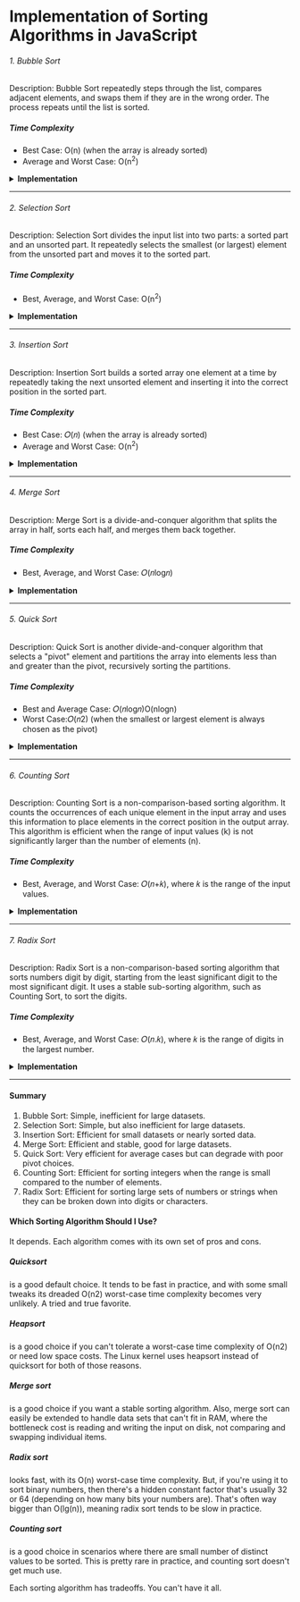 # Implementation of Sorting Algorithms in JavaScript

###### 1. Bubble Sort

Description: Bubble Sort repeatedly steps through the list, compares adjacent elements, and swaps them if they are in the wrong order. The process repeats until the list is sorted.

##### Time Complexity
- Best Case: O(n) (when the array is already sorted)
- Average and Worst Case: O(n<sup>2</sup>)

<details><summary><b>Implementation</b></summary>
<p>

#### Code: 

```javascript
function bubbleSort(arr) {
  let n = arr.length;
  for (let i = 0; i < n - 1; i++) {
    for (let j = 0; j < n - i - 1; j++) {
      if (arr[j] > arr[j + 1]) {
        // Swap
        [arr[j], arr[j + 1]] = [arr[j + 1], arr[j]];
      }
    }
  }
  return arr;
}

const bubbleSortedArray = bubbleSort([2, 2, 2, 0, 0, 0, 1, 1]);
console.log(bubbleSortedArray); // Output: [0, 0, 0, 1, 1, 2, 2, 2]

```

</p>
</details>

---


###### 2. Selection Sort

Description: Selection Sort divides the input list into two parts: a sorted part and an unsorted part. It repeatedly selects the smallest (or largest) element from the unsorted part and moves it to the sorted part.

##### Time Complexity
- Best, Average, and Worst Case: O(n<sup>2</sup>)

<details><summary><b>Implementation</b></summary>
<p>

#### Code: 

```javascript
function selectionSort(arr) {
  let n = arr.length;
  for (let i = 0; i < n - 1; i++) {
    let minIndex = i;
    for (let j = i + 1; j < n; j++) {
      if (arr[j] < arr[minIndex]) {
        minIndex = j;
      }
    }
    // Swap the found minimum element with the first element
    [arr[i], arr[minIndex]] = [arr[minIndex], arr[i]];
  }
  return arr;
}

const selectionSortedArray = selectionSort([2, 2, 2, 0, 0, 0, 1, 1]);
console.log(selectionSortedArray); // Output: [0, 0, 0, 1, 1, 2, 2, 2]

```

</p>
</details>

---

###### 3. Insertion Sort

Description: Insertion Sort builds a sorted array one element at a time by repeatedly taking the next unsorted element and inserting it into the correct position in the sorted part.

##### Time Complexity
- Best Case: 𝑂(𝑛) (when the array is already sorted)
- Average and Worst Case: O(n<sup>2</sup>)

<details>
<summary><b>Implementation</b></summary>
<p>

#### Code: 

```javascript
function insertionSort(arr) {
  let n = arr.length;
  for (let i = 1; i < n; i++) {
    let key = arr[i];
    let j = i - 1;
    // Move elements of arr[0..i-1] that are greater than key
    while (j >= 0 && arr[j] > key) {
      arr[j + 1] = arr[j];
      j--;
    }
    arr[j + 1] = key;
  }
  return arr;
}

const insertionSortedArray = insertionSort([2, 2, 2, 0, 0, 0, 1, 1]);
console.log(insertionSortedArray); // Output: [0, 0, 0, 1, 1, 2, 2, 2]

```

</p>
</details>

---

###### 4. Merge Sort

Description: Merge Sort is a divide-and-conquer algorithm that splits the array in half, sorts each half, and merges them back together.

##### Time Complexity
- Best, Average, and Worst Case: 𝑂(𝑛log𝑛)

<details>
<summary><b>Implementation</b></summary>
<p>

#### Code: 

```javascript
function mergeSort(arr) {
  if (arr.length <= 1) return arr;

  const mid = Math.floor(arr.length / 2);
  const left = mergeSort(arr.slice(0, mid));
  const right = mergeSort(arr.slice(mid));

  return merge(left, right);
}

function merge(left, right) {
  let result = [];
  let i = 0, j = 0;

  while (i < left.length && j < right.length) {
    if (left[i] < right[j]) {
      result.push(left[i]);
      i++;
    } else {
      result.push(right[j]);
      j++;
    }
  }

  return result.concat(left.slice(i)).concat(right.slice(j));
}

const mergeSortedArray = mergeSort([2, 2, 2, 0, 0, 0, 1, 1]);
console.log(mergeSortedArray); // Output: [0, 0, 0, 1, 1, 2, 2, 2]

```

</p>
</details>

---

###### 5. Quick Sort

Description: Quick Sort is another divide-and-conquer algorithm that selects a "pivot" element and partitions the array into elements less than and greater than the pivot, recursively sorting the partitions.

##### Time Complexity
- Best and Average Case: 𝑂(𝑛log⁡𝑛)O(nlogn)
- Worst Case:𝑂(𝑛2) (when the smallest or largest element is always chosen as the pivot)

<details>
<summary><b>Implementation</b></summary>
<p>

#### Code: 

```javascript
function quickSort(arr) {
  if (arr.length <= 1) return arr;

  const pivot = arr[arr.length - 1];
  const left = [];
  const right = [];

  for (let i = 0; i < arr.length - 1; i++) {
    if (arr[i] < pivot) {
      left.push(arr[i]);
    } else {
      right.push(arr[i]);
    }
  }

  return [...quickSort(left), pivot, ...quickSort(right)];
}

const quickSortedArray = quickSort([2, 2, 2, 0, 0, 0, 1, 1]);
console.log(quickSortedArray); // Output: [0, 0, 0, 1, 1, 2, 2, 2]

```

</p>
</details>

---

###### 6. Counting Sort

Description: Counting Sort is a non-comparison-based sorting algorithm. It counts the occurrences of each unique element in the input array and uses this information to place elements in the correct position in the output array. This algorithm is efficient when the range of input values (k) is not significantly larger than the number of elements (n).

##### Time Complexity
- Best, Average, and Worst Case: 𝑂(𝑛+𝑘), where 𝑘 is the range of the input values.

<details>
<summary><b>Implementation</b></summary>
<p>

#### Code: 

```javascript
function countingSort(arr) {
  const maxVal = Math.max(...arr);
  const count = new Array(maxVal + 1).fill(0);
  const output = new Array(arr.length);

  // Count occurrences of each element
  for (let num of arr) {
    count[num]++;
  }

  // Update the count array to reflect the position of elements
  for (let i = 1; i <= maxVal; i++) {
    count[i] += count[i - 1];
  }

  // Build the output array
  for (let i = arr.length - 1; i >= 0; i--) {
    output[count[arr[i]] - 1] = arr[i];
    count[arr[i]]--;
  }

  return output;
}

const countingSortedArray = countingSort([2, 2, 2, 0, 0, 0, 1, 1]);
console.log(countingSortedArray); // Output: [0, 0, 0, 1, 1, 2, 2, 2]

```

</p>
</details>

---


###### 7. Radix Sort

Description: Radix Sort is a non-comparison-based sorting algorithm that sorts numbers digit by digit, starting from the least significant digit to the most significant digit. It uses a stable sub-sorting algorithm, such as Counting Sort, to sort the digits.

##### Time Complexity
- Best, Average, and Worst Case: 𝑂(𝑛.𝑘), where 𝑘 is the range of digits in the largest number.

<details>
<summary><b>Implementation</b></summary>
<p>

#### Code: 

```javascript
function countingSortForRadix(arr, exp) {
  const output = new Array(arr.length);
  const count = new Array(10).fill(0);

  // Count occurrences of each digit
  for (let i = 0; i < arr.length; i++) {
    count[Math.floor(arr[i] / exp) % 10]++;
  }

  // Update the count array to reflect the position of elements
  for (let i = 1; i < count.length; i++) {
    count[i] += count[i - 1];
  }

  // Build the output array
  for (let i = arr.length - 1; i >= 0; i--) {
    output[count[Math.floor(arr[i] / exp) % 10] - 1] = arr[i];
    count[Math.floor(arr[i] / exp) % 10]--;
  }

  // Copy the output array to arr
  for (let i = 0; i < arr.length; i++) {
    arr[i] = output[i];
  }
}

function radixSort(arr) {
  // Find the maximum number to know the number of digits
  const max = Math.max(...arr);

  // Apply counting sort to sort elements based on each digit
  for (let exp = 1; Math.floor(max / exp) > 0; exp *= 10) {
    countingSortForRadix(arr, exp);
  }

  return arr;
}

const radixSortedArray = radixSort([2, 2, 2, 0, 0, 0, 1, 1]);
console.log(radixSortedArray); // Output: [0, 0, 0, 1, 1, 2, 2, 2]

```

</p>
</details>

---

#### Summary

1. Bubble Sort: Simple, inefficient for large datasets.
2. Selection Sort: Simple, but also inefficient for large datasets.
3. Insertion Sort: Efficient for small datasets or nearly sorted data.
4. Merge Sort: Efficient and stable, good for large datasets.
5. Quick Sort: Very efficient for average cases but can degrade with poor pivot choices.
6. Counting Sort: Efficient for sorting integers when the range is small compared to the number of elements.
7. Radix Sort: Efficient for sorting large sets of numbers or strings when they can be broken down into digits or characters.

#### Which Sorting Algorithm Should I Use?
It depends. Each algorithm comes with its own set of pros and cons.

<h5>Quicksort</h5> is a good default choice. It tends to be fast in practice, and with some small tweaks its dreaded O(n2) worst-case time complexity becomes very unlikely. A tried and true favorite.
<h5>Heapsort</h5> is a good choice if you can't tolerate a worst-case time complexity of O(n2) or need low space costs. The Linux kernel uses heapsort instead of quicksort for both of those reasons.
<h5>Merge sort</h5> is a good choice if you want a stable sorting algorithm. Also, merge sort can easily be extended to handle data sets that can't fit in RAM, where the bottleneck cost is reading and writing the input on disk, not comparing and swapping individual items.
<h5>Radix sort</h5> looks fast, with its O(n) worst-case time complexity. But, if you're using it to sort binary numbers, then there's a hidden constant factor that's usually 32 or 64 (depending on how many bits your numbers are). That's often way bigger than O(lg(n)), meaning radix sort tends to be slow in practice.
<h5>Counting sort</h5> is a good choice in scenarios where there are small number of distinct values to be sorted. This is pretty rare in practice, and counting sort doesn't get much use.

Each sorting algorithm has tradeoffs. You can't have it all.
